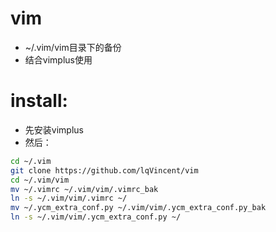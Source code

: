 # vim
- ~/.vim/vim目录下的备份
- 结合vimplus使用

# install:
- 先安装vimplus
- 然后：
 ```sh
 cd ~/.vim
 git clone https://github.com/lqVincent/vim
 cd ~/.vim/vim
 mv ~/.vimrc ~/.vim/vim/.vimrc_bak
 ln -s ~/.vim/vim/.vimrc ~/
 mv ~/.ycm_extra_conf.py ~/.vim/vim/.ycm_extra_conf.py_bak
 ln -s ~/.vim/vim/.ycm_extra_conf.py ~/
 ```
